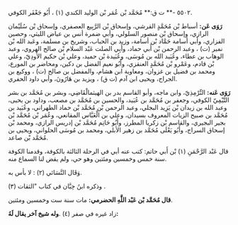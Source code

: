 ٥٥٠٢ -** ت ق:** مُحَمَّد بْن عُمَر بْن الوليد الكندي (١) ، أَبُو جَعْفَر الكوفي.

**رَوَى عَن:** أسباط بْن مُحَمَّدٍ القرشي، وإسحاق بْن الرَّبِيع العصفري، وإسحاق بْن سُلَيْمان الرازي، وإسحاق بْن منصور السلولي، وأبي ضمرة أنس بن عياض الليثي، وحصين الفزاري، وأبي أسامة حَمَّاد بْن أسامة، وزيد بن الحباب، وشريح بن مسلمة، وعَبد الله بْن نمير (ت) ، وعبد الرحمن بْن أَبي حماد، وأَبِي الصلت عَبْد السلام بْن صالح الهروي، وعبد الوهاب بن عطاء، وعُبَيد الله بن مُوسَى، وعُبَيدة بْن حميد، وعلي بْن حكيم الأَودِيّ، وعلي بْن قادم، وعَمْرو بْن مُحَمَّدٍ العنقزي، وأَبُو نعيم الفضل بن دكين، ومحاضر بن المورع، ومحمد بن فضيل بن غزوان، ومعاوية ابن هشام، والمفضل بن صالح (ت) ، ووكيع بن الجراح، ويحيى ابن آدم (ت ق) ، ويزيد بن هَارُونَ، وأبي داود الحفري.

**رَوَى عَنه:** التِّرْمِذِيّ، وابن ماجه، وأبو القاسم بدر بن الهيثمالْقَاضِي، وبشر بن مُحَمَّد بن بشر التَّيْمِيّ الكوفي، وجعفر بن مُحَمَّد بن عُبَيد، والحسين بن مُحَمَّد بن مصعب، وداود بن يحيى، وعبد الله بن زيدان بْن يَزِيد البجلي، وعبد الرحمن بْن مُحَمَّد بْن حماد الطهراني، وعُبَيد بن مُحَمَّد بن صبيح الزيات المعروف بسيدان، وعلي بن الْعَبَّاس المقانعي، وعُمَر بْن مُحَمَّد بْن بجير البجيري، والقاسم بْن زكريا المطرز، وأَبُو حَاتِم مُحَمَّد بْن إدريس الرازي، ومحمد بْن إسحاق السراج، وأَبُو يَعْلَى مُحَمَّد بن زهير الأبلي، ومحمد بن مُوسَى الحلواني، ويحيى بن مُحَمَّد بْن صاعد.

قال عَبْد الرَّحْمَنِ (١) بْن أَبي حاتم: كتب عنه أبي في الرحلة الثالثة بالكوفة، وقدمنا الكوفة سنة خمس وخمسين ومئتين وهو حي، ولم يقض لنا السماع منه.

وَقَال النَّسَائي (٢) : لا بأس به.

وذكره ابنُ حِبَّان في كتاب "الثقات (٣) .

**قال مُحَمَّد بْن عَبْد اللَّهِ الحضرمي:** مات سنة ست وخمسين ومئتين.

زاد غيره في صفر (٤) .**وله شيخ آخر يقال لَهُ:**